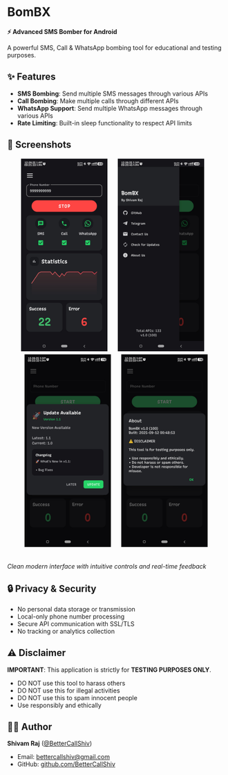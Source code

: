 # BomBX

**⚡ Advanced SMS Bomber for Android**

A powerful SMS, Call & WhatsApp bombing tool for educational and testing purposes.

## ✨ Features

- **SMS Bombing**: Send multiple SMS messages through various APIs
- **Call Bombing**: Make multiple calls through different APIs
- **WhatsApp Support**: Send multiple WhatsApp messages through various APIs
- **Rate Limiting**: Built-in sleep functionality to respect API limits

## 📱 Screenshots

<div align="center">
  <img src="assets/preview-00.jpg" width="200" style="margin: 2px;"/>
  &nbsp;&nbsp;&nbsp;
  <img src="assets/preview-01.jpg" width="200" style="margin: 2px;"/>
  &nbsp;&nbsp;&nbsp;
  <img src="assets/preview-02.jpg" width="200" style="margin: 2px;"/>
  &nbsp;&nbsp;&nbsp;
  <img src="assets/preview-03.jpg" width="200" style="margin: 2px;"/>
</div><br>

*Clean modern interface with intuitive controls and real-time feedback*


## 🔒 Privacy & Security
- No personal data storage or transmission
- Local-only phone number processing
- Secure API communication with SSL/TLS
- No tracking or analytics collection


## ⚠️ Disclaimer

**IMPORTANT**: This application is strictly for **TESTING PURPOSES ONLY**.

- DO NOT use this tool to harass others
- DO NOT use this for illegal activities  
- DO NOT use this to spam innocent people
- Use responsibly and ethically

## 👨‍💻 Author

**Shivam Raj** ([@BetterCallShiv](https://github.com/BetterCallShiv))
- Email: [bettercallshiv@gmail.com](mailto:bettercallshiv@gmail.com)
- GitHub: [github.com/BetterCallShiv](https://github.com/BetterCallShiv)

